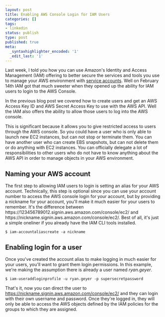 ```yaml
---
layout: post
title: Enabling AWS Console Login for IAM Users
categories: []
tags:
- linkedin
status: publish
type: post
published: true
meta:
  _syntaxhighlighter_encoded: '1'
  _edit_last: '1'
---
```

Last week, I told you how you can use Amazon's Identity and Access Management (IAM) offering to better secure the services and tools you use to manage your AWS environment with <a href="http://www.nslms.com/2011/03/28/create-aws-ser…ounts-with-iam/">service accounts</a>.  Well on February 14th IAM got that much sweeter when they opened up the ability for IAM users to login to the AWS Console.
<!--more-->

In the previous blog post we covered how to create users and get an AWS Access Key ID and AWS Secret Access Key to use with the AWS API.  Well the IAM also offers the ability to allow those users to log into the AWS console.

This is significant because it allows you to give restricted access to users through the AWS console.  So you could have a user who is only able to launch new EC2 instances, but can not stop or terminate them.  You can have another user who can create EBS snapshots, but can not delete them or do anything with EC2 instances.  You can officially delegate a lot of responsibilities to other users who do not have to know anything about the AWS API in order to manage objects in your AWS environment.

<h2>Naming your AWS account</h2>
The first step to allowing IAM users to login is setting an alias for your AWS account.  Technically, this step is optional since you can use your account number to access the AWS console login for your account, but by providing a nickname for your account, you'll make it much easier for your users to remember.  It's the difference between https://123456789012.signin.aws.amazon.com/console/ec2/ and https://nickname.signin.aws.amazon.com/console/ec2/.  Best of all, it's just a simple oneliner if you already have the IAM CLI tools installed.

```
$ iam-accountaliascreate -a nickname
```


<h2>Enabling login for a user</h2>
Once you've created the account alias to make logging in much easier for your users, you'll want to grant them login permissions.  In this example, we're making the assumption there is already a user named <em>ryan.geyer</em>.

```
$ iam-useraddloginprofile -u ryan.geyer -p supersecretpassword
```


That's it, now you can direct the user to https://nickname.signin.aws.amazon.com/console/ec2/ and they can login with their own username and password.  Once they're logged in, they will only be able to access the AWS objects defined by the IAM policies for the groups to which they are assigned.
